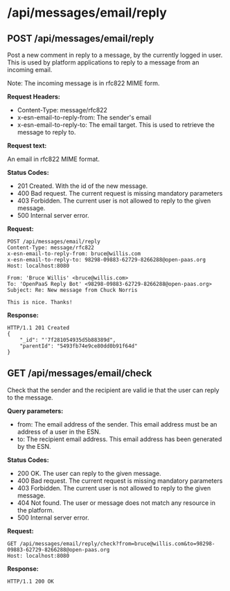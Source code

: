 # /api/messages/email/reply

## POST /api/messages/email/reply

Post a new comment in reply to a message, by the currently logged in user.
This is used by platform applications to reply to a message from an incoming email.

Note: The incoming message is in rfc822 MIME form.

**Request Headers:**

- Content-Type: message/rfc822
- x-esn-email-to-reply-from: The sender's email
- x-esn-email-to-reply-to: The email target. This is used to retrieve the message to reply to.

**Request text:**

An email in rfc822 MIME format.

**Status Codes:**

- 201 Created. With the id of the new message.
- 400 Bad request. The current request is missing mandatory parameters
- 403 Forbidden. The current user is not allowed to reply to the given message.
- 500 Internal server error.

**Request:**

    POST /api/messages/email/reply
    Content-Type: message/rfc822
    x-esn-email-to-reply-from: bruce@willis.com
    x-esn-email-to-reply-to: 98298-09883-62729-8266288@open-paas.org
    Host: localhost:8080

    From: 'Bruce Willis' <bruce@willis.com>
    To: 'OpenPaaS Reply Bot' <98298-09883-62729-8266288@open-paas.org>
    Subject: Re: New message from Chuck Norris

    This is nice. Thanks!

**Response:**

    HTTP/1.1 201 Created
    {
        "_id": "'7f281054935d5b88389d",
        "parentId": "5493fb74e9ce80dd0b91f64d"
    }

## GET /api/messages/email/check

Check that the sender and the recipient are valid ie that the user can reply to the message.

**Query parameters:**

- from: The email address of the sender. This email address must be an address of a user in the ESN.
- to: The recipient email address. This email address has been generated by the ESN.

**Status Codes:**

- 200 OK. The user can reply to the given message.
- 400 Bad request. The current request is missing mandatory parameters
- 403 Forbidden. The current user is not allowed to reply to the given message.
- 404 Not found. The user or message does not match any resource in the platform.
- 500 Internal server error.

**Request:**

    GET /api/messages/email/reply/check?from=bruce@willis.com&to=98298-09883-62729-8266288@open-paas.org
    Host: localhost:8080

**Response:**

    HTTP/1.1 200 OK
